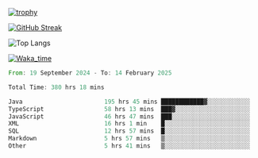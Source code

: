 <!--
**ren-joey/ren-joey** is a ✨ _special_ ✨ repository because its `README.md` (this file) appears on your GitHub profile.

Here are some ideas to get you started:

- 🔭 I’m currently working on ...
- 🌱 I’m currently learning ...
- 👯 I’m looking to collaborate on ...
- 🤔 I’m looking for help with ...
- 💬 Ask me about ...
- 📫 How to reach me: ...
- 😄 Pronouns: ...
- ⚡ Fun fact: ...
-->

[![trophy](https://github-profile-trophy.vercel.app/?username=ren-joey&theme=darkhub&column=5)](https://github.com/ren-joey)

[![GitHub Streak](https://streak-stats.demolab.com/?user=ren-joey&theme=dark)](https://github.com/ren-joey)

![Top Langs](https://github-readme-stats.vercel.app/api/top-langs?username=ren-joey&show_icons=true&layout=compact&locale=en&hide=html,CSS,scss,Pug,Twig&theme=dark)

[![Waka_time](https://github-readme-stats.vercel.app/api/wakatime?username=joeyren&theme=dark)](https://github.com/ren-joey)

<!--START_SECTION:waka-->

```rust
From: 19 September 2024 - To: 14 February 2025

Total Time: 380 hrs 18 mins

Java                       195 hrs 45 mins ████████████▓░░░░░░░░░░░░   50.72 %
TypeScript                 58 hrs 13 mins  ███▓░░░░░░░░░░░░░░░░░░░░░   15.09 %
JavaScript                 46 hrs 47 mins  ███░░░░░░░░░░░░░░░░░░░░░░   12.12 %
XML                        16 hrs 1 min    █░░░░░░░░░░░░░░░░░░░░░░░░   04.15 %
SQL                        12 hrs 57 mins  █░░░░░░░░░░░░░░░░░░░░░░░░   03.36 %
Markdown                   5 hrs 57 mins   ▒░░░░░░░░░░░░░░░░░░░░░░░░   01.54 %
Other                      5 hrs 41 mins   ▒░░░░░░░░░░░░░░░░░░░░░░░░   01.47 %
```

<!--END_SECTION:waka-->
